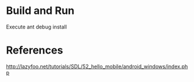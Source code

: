 # Build and Run
Execute ant debug install

# References
http://lazyfoo.net/tutorials/SDL/52_hello_mobile/android_windows/index.php